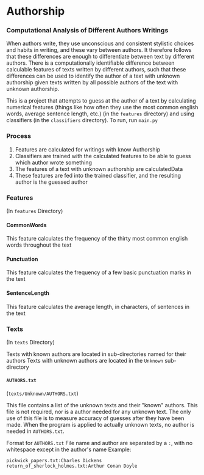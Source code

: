 # Authorship 
### Computational Analysis of Different Authors Writings

When authors write, they use unconscious and consistent stylistic choices and habits in writing, and these vary between authors. It therefore follows that these differences are enough to differentiate between text by different authors. There is a computationally identifiable difference between calculable features of texts written by different authors, such that these differences can be used to identify the author of a text with unknown authorship given texts written by all possible authors of the text with unknown authorship.

This is a project that attempts to guess at the author of a text by calculating numerical features (things like how often they use the most common english words, average sentence length, etc.) (in the `features` directory) and using classifiers (in the `classifiers` directory). To run, run `main.py`

### Process

1. Features are calculated for writings with know Authorship
2. Classifiers are trained with the calculated features to be able to guess which author wrote something
3. The features of a text with unknown authorship are calculatedData
4. These features are fed into the trained classifier, and the resulting author is the guessed author

### Features
(In `features` Directory)

#### CommonWords
  This feature calculates the frequency of the thirty most common english words throughout the text

#### Punctuation
  This feature calculates the frequency of a few basic punctuation marks in the text

#### SentenceLength
  This feature calculates the average length, in characters, of sentences in the text

### Texts
(In `texts` Directory)

Texts with known authors are located in sub-directories named for their authors
Texts with unknown authors are located in the `Unknown` sub-directory

#### `AUTHORS.txt`
(`texts/Unknown/AUTHORS.txt`)

This file contains a list of the unknown texts and their "known" authors. This file is not required, nor is a author needed for any unknown text. The only use of this file is to measure accuracy of guesses after they have been made. When the program is applied to actually unknown texts, no author is needed in `AUTHORS.txt`.

Format for `AUTHORS.txt`
File name and author are separated by a `:`, with no whitespace except in the author's name
Example:

```
pickwick_papers.txt:Charles Dickens
return_of_sherlock_holmes.txt:Arthur Conan Doyle
```
